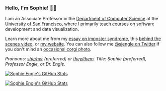 ### Hello, I'm Sophie! :woman_technologist:	

I am an Associate Professor in the [Department of Computer Science](https://myusf.usfca.edu/arts-sciences/computer-science) at the [University of San Francisco](https://www.usfca.edu/), where I primarily [teach courses](https://sjengle.cs.usfca.edu/teaching.html) on software development and data visualization. 

Learn more about me from my [essay on imposter syndrome](https://repository.usfca.edu/jips/vol2/iss1/7/), this [behind the scenes video](https://vimeo.com/289762602/30c246c503), or [my website](https://sjengle.cs.usfca.edu/). You can also follow me [@sjengle on Twitter](https://twitter.com/sjengle) if you don't mind an [occasional corgi photo](https://twitter.com/sjengle/status/939274325667885056?s=20).

*Pronouns: [she/her](https://pronoun.is/she) (preferred) or [they/them](https://pronoun.is/they/.../themselves). Title: Sophie (preferred), Professor Engle, or Dr. Engle.* 

[![Sophie Engle's GitHub Stats](https://github-readme-stats.vercel.app/api?username=sjengle&show_icons=true&theme=monokai&count_private=true&hide_rank=true&hide=stars)](https://github.com/anuraghazra/github-readme-stats)

[![Sophie Engle's GitHub Stats](https://github-readme-stats.vercel.app/api/top-langs/?username=sjengle&show_icons=true&theme=monokai&count_private=true&hide_rank=true&langs_count=5&layout=compact&count_private=true)](https://github.com/anuraghazra/github-readme-stats)
